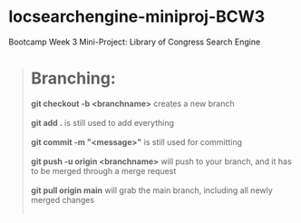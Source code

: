 # locsearchengine-miniproj-BCW3
Bootcamp Week 3 Mini-Project: Library of Congress Search Engine

># Branching:<br/>
>**git checkout -b \<branchname\>** creates a new branch<br/><br/>
>**git add .** is still used to add everything<br/><br/>
>**git commit -m "\<message\>"** is still used for committing<br/><br/>
>**git push -u origin \<branchname\>** will push to your branch, and it has to be merged through a merge request<br/><br/>
>**git pull origin main** will grab the main branch, including all newly merged changes<br/>&nbsp;